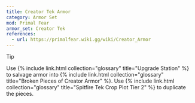 ```yaml
---
title: Creator Tek Armor
category: Armor Set
mod: Primal Fear
armor_set: Creator Tek
references:
  - url: https://primalfear.wiki.gg/wiki/Creator_Armor
---
```


<div class="markdown-alert markdown-alert-tip">
<p class="markdown-alert-title">Tip</p>
<p>Use {% include link.html collection="glossary" title="Upgrade Station" %} to salvage armor into {% include link.html collection="glossary" title="Broken Pieces of Creator Armor" %}. Use {% include link.html collection="glossary" title="Spitfire Tek Crop Plot Tier 2" %} to duplicate the pieces.</p>
</div>
